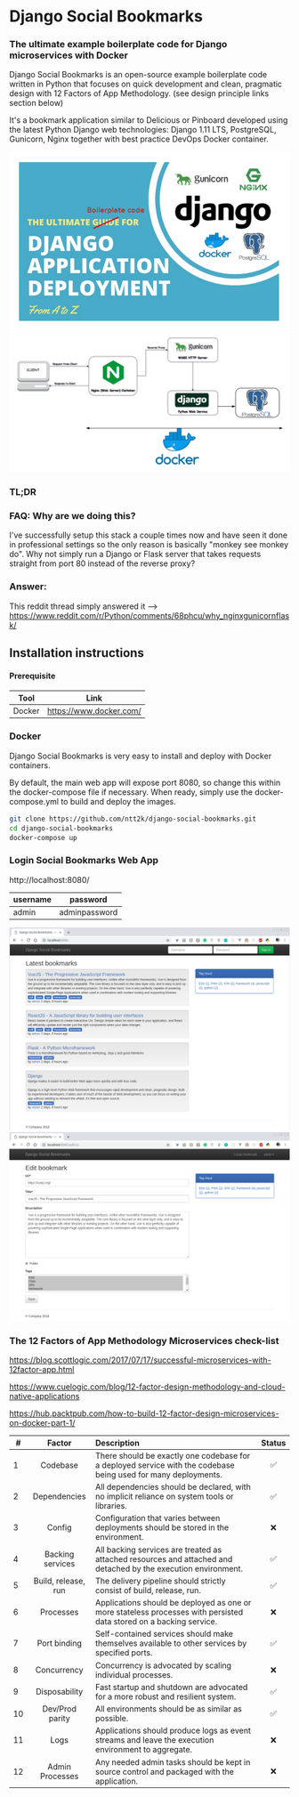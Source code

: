 # Django Social Bookmarks
### The ultimate example boilerplate code for Django microservices with Docker
Django Social Bookmarks is an open-source example boilerplate code written in Python that focuses on quick development and clean, pragmatic design with 12 Factors of App Methodology. (see design principle links section below)

It's a bookmark application similar to Delicious or Pinboard developed using the latest Python Django web technologies: Django 1.11 LTS, PostgreSQL, Gunicorn, Nginx together with best practice DevOps Docker container.

![Screenshot](screenshots/logo.png)
![Architecture](screenshots/architecture_diagram_django.png)

### TL;DR
### FAQ: Why are we doing this?
I've successfully setup this stack a couple times now and have seen it done in professional settings so the only reason is basically "monkey see monkey do". Why not simply run a Django or Flask server that takes requests straight from port 80 instead of the reverse proxy?

### Answer:
This reddit thread simply answered it -->
https://www.reddit.com/r/Python/comments/68phcu/why_nginxgunicornflask/

## Installation instructions

#### Prerequisite

| Tool | Link |
| ------ | ------ |
| Docker | https://www.docker.com/ |

### Docker
Django Social Bookmarks is very easy to install and deploy with Docker containers.

By default, the main web app will expose port 8080, so change this within the docker-compose file if necessary. When ready, simply use the docker-compose.yml to build and deploy the images.

```sh
git clone https://github.com/ntt2k/django-social-bookmarks.git
cd django-social-bookmarks
docker-compose up
```

### Login Social Bookmarks Web App

http://localhost:8080/

| username | password |
| ------ | ------ |
| admin | adminpassword |

![Demo 1](screenshots/demo1.png)
![Demo 2](screenshots/demo2.png)

### The 12 Factors of App Methodology Microservices check-list

https://blog.scottlogic.com/2017/07/17/successful-microservices-with-12factor-app.html

https://www.cuelogic.com/blog/12-factor-design-methodology-and-cloud-native-applications

https://hub.packtpub.com/how-to-build-12-factor-design-microservices-on-docker-part-1/

| # | Factor | Description | Status
| ------ | :------: | :------ | :------: |
| 1 | Codebase | There should be exactly one codebase for a deployed service with the codebase being used for many deployments. | :white_check_mark:
| 2 | Dependencies | All dependencies should be declared, with no implicit reliance on system tools or libraries. | :white_check_mark:
| 3 | Config | Configuration that varies between deployments should be stored in the environment. | :x:
| 4 | Backing services | All backing services are treated as attached resources and attached and detached by the execution environment. | :white_check_mark:
| 5 | Build, release, run | The delivery pipeline should strictly consist of build, release, run. | :white_check_mark:
| 6 | Processes | Applications should be deployed as one or more stateless processes with persisted data stored on a backing service. | :x:
| 7 | Port binding | Self-contained services should make themselves available to other services by specified ports. | :white_check_mark:
| 8 | Concurrency | Concurrency is advocated by scaling individual processes. | :x:
| 9 | Disposability | Fast startup and shutdown are advocated for a more robust and resilient system. | :white_check_mark:
| 10 | Dev/Prod parity | All environments should be as similar as possible. | :white_check_mark:
| 11 | Logs | Applications should produce logs as event streams and leave the execution environment to aggregate. | :x:
| 12 | Admin Processes | Any needed admin tasks should be kept in source control and packaged with the application. | :x: